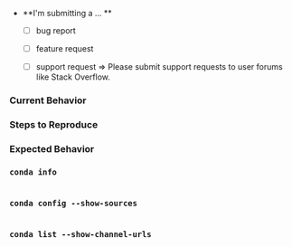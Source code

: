 <!--
Hi!

This is an issue tracker for conda -- the package manager.  File feature requests
for conda here, as well as bug reports about something conda has messed up.

If your issue is a bug report or feature request for:
  * a specific conda package from Anaconda:
      ==> file at https://github.com/ContinuumIO/anaconda-issues
  * a specific conda package from conda-forge:
      ==> file at the corresponding feedstock under https://github.com/conda-forge
  * anaconda.org:
      ==> file at https://github.com/Anaconda-Platform/support
  * repo.continuum.io:
      ==> file at https://github.com/ContinuumIO/anaconda-issues
  * commands under 'conda build':
      ==> file at https://github.com/conda/conda-build
  * commands under 'conda env':
      ==> please file it here!
  * all other conda commands that start with 'conda':
      ==> please file it here!

-->

* **I'm submitting a ... **
  - [ ] bug report
  - [ ] feature request
  - [ ] support request => Please submit support requests to user forums like Stack Overflow.


### Current Behavior
<!-- What actually happens? -->


### Steps to Reproduce
<!-- If the current behavior is a bug, please provide specific, minimal steps to independently reproduce.
     Include the exact conda commands that reproduce the issue. -->


### Expected Behavior
<!-- What do you think should happen? -->


### `conda info`
<!-- between the ticks below, paste the output of 'conda info' -->
```

```


### `conda config --show-sources`
<!-- between the ticks below, paste the output of 'conda config --show-sources' -->
```

```


### `conda list --show-channel-urls`
<!-- between the ticks below, paste the output of 'conda list --show-channel-urls' -->
```

```
